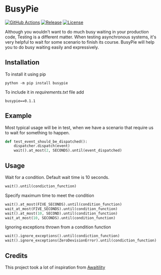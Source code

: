 # BusyPie
[![GitHub Actions](https://github.com/rockem/busypie/workflows/Build/badge.svg)](https://github.com/rockem/busypie/actions)
[![Release](https://img.shields.io/github/v/release/rockem/busypie)](https://github.com/rockem/busypie/releases)
[![License](http://img.shields.io/:license-apache2.0-blue.svg)](https://github.com/rockem/busypie/blob/master/LICENSE)

Although you wouldn't want to do much busy waiting in your production code, 
Testing is a different matter. When testing asynchronous systems, 
it's very helpful to wait for some scenario to finish its course. 
BusyPie will help you to do busy waiting easily and expressively. 

## Installation
To install it using pip 
```shell script
python -m pip install busypie
```
To include it in *requirements.txt* file add
```text
busypie==0.1.1
```

## Example
Most typical usage will be in test, when we have a scenario 
that require us to wait for something to happen.
```python
def test_event_should_be_dispatched():
    dispatcher.dispatch(event)
    wait().at_most(2, SECONDS).until(event_dispatched)
```

## Usage
Wait for a condition. Default wait time is 10 seconds.
```python
wait().until(condiction_function)
```
Specify maximum time to meet the condition 
```python
wait().at_most(FIVE_SECONDS).until(condition_function)
wait_at_most(FIVE_SECONDS).until(condition_function)
wait().at_most(10, SECOND).until(condition_function)
wait_at_most(10, SECONDS).until(condition_function)    
```
Ignoring exceptions thrown from a condition function
```python
wait().ignore_exceptions().until(condiction_function)
wait().ignore_exceptions(ZeroDevisionError).until(condiction_function) # will be available in 0.2
```

## Credits
This project took a lot of inspiration from [Awaitility](https://github.com/awaitility/awaitility)
